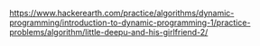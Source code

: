 https://www.hackerearth.com/practice/algorithms/dynamic-programming/introduction-to-dynamic-programming-1/practice-problems/algorithm/little-deepu-and-his-girlfriend-2/
